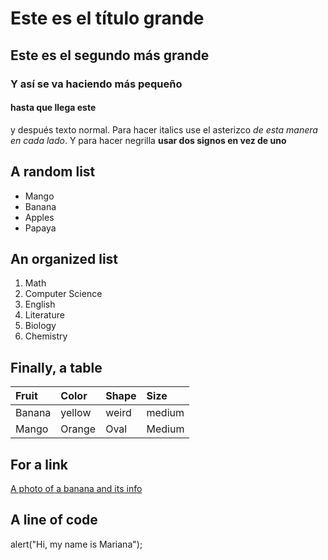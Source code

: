 # Este es el título grande 
## Este es el segundo más grande
### Y así se va haciendo más pequeño 
#### hasta que llega este 

y después texto normal. Para hacer italics use el asterizco *de esta manera en cada lado*. Y para hacer negrilla **usar dos signos en vez de uno**

## A random list 
- Mango
- Banana
- Apples
- Papaya
## An organized list 
1. Math
2. Computer Science
3. English
4. Literature
5. Biology
6. Chemistry
## Finally, a table 
|Fruit|Color|Shape|Size|
|:----|:----|:----|:---|
|Banana|yellow|weird|medium|
|Mango|Orange|Oval|Medium|
## For a link
[A photo of a banana and its info](https://www.bbcgoodfood.com/howto/guide/health-benefits-bananas)
## A line of code
alert("Hi, my name is Mariana");
